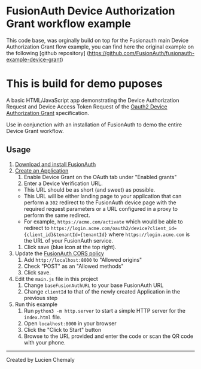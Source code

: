 FusionAuth Device Authorization Grant workflow example
====
This code base, was orginally build on top for the Fusionauth main Device Authorization Grant flow example, you can find here the original example on the following [github repository] (https://github.com/FusionAuth/fusionauth-example-device-grant)

This is build for demo puposes
====
A basic HTML/JavaScript app demonstrating the Device Authorization Request and Device Access Token Request of the [Oauth2 Device Authorization Grant](https://tools.ietf.org/html/rfc8628) specification.

Use in conjunction with an installation of FusionAuth to demo the entire Device Grant workflow.

Usage
----

1. [Download and install FusionAuth](https://fusionauth.io/download)
1. [Create an Application](https://fusionauth.io/docs/v1/tech/tutorials/create-an-application)
    1. Enable Device Grant on the OAuth tab under "Enabled grants"
    1. Enter a Device Verification URL. 
      - This URL should be as short (and sweet) as possible.
      - This URL will be either landing page to your application that can perform a `302` redirect to the FusionAuth device page with the required request parameters or a URL configured in a proxy to perform the same redirect.
      - For example, `https://acme.com/activate` which would be able to redirect to `https://login.acme.com/oauth2/device?client_id={client_id}&tenantId={tenantId}` where `https://login.acme.com` is the URL of your FusionAuth service.
    1. Click save (blue icon at the top right).
1. Update the [FusionAuth CORS policy](https://fusionauth.io/docs/v1/tech/reference/cors)
    1. Add `http://localhost:8000` to "Allowed origins"
    1. Check "POST" as an "Allowed methods"
    1. Click save. 
1. Edit the `main.js` file in this project
    1. Change `baseFusionAuthURL` to your base FusionAuth URL
    1. Change `clientId` to that of the newly created Application in the previous step
1. Run this example
    1. Run `python3 -m http.server` to start a simple HTTP server for the `index.html` file.
    1. Open `localhost:8000` in your browser
    1. Click the "Click to Start" button
    1. Browse to the URL provided and enter the code or scan the QR code with your phone.
    
----
Created by Lucien Chemaly
 

